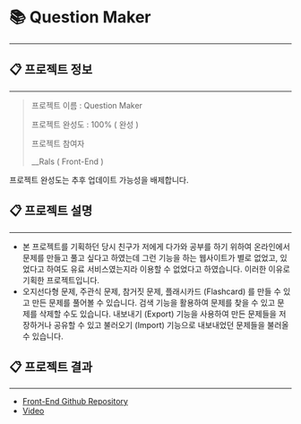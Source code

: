 # 📚 Question Maker

---

## 📋 프로젝트 정보

---

> 프로젝트 이름 : Question Maker
> 
> 
> 프로젝트 완성도 : 100% ( 완성 )
> 
> 프로젝트 참여자
> 
> __Rals ( Front-End )
> 

프로젝트 완성도는 추후 업데이트 가능성을 배제합니다.

## 📋 프로젝트 설명

---

- 본 프로젝트를 기획하던 당시 친구가 저에게 다가와 공부를 하기 위하여 온라인에서 문제를 만들고 풀고 싶다고 하였는데 그런 기능을 하는 웹사이트가 별로 없었고, 있었다고 하여도 유료 서비스였는지라 이용할 수 없었다고 하였습니다. 이러한 이유로 기획한 프로젝트입니다.
- 오지선다형 문제, 주관식 문제, 참거짓 문제, 플래시카드 (Flashcard) 를 만들 수 있고 만든 문제를 풀어볼 수 있습니다. 검색 기능을 활용하여 문제를 찾을 수 있고 문제를 삭제할 수도 있습니다. 내보내기 (Export) 기능을 사용하여 만든 문제들을 저장하거나 공유할 수 있고 불러오기 (Import) 기능으로 내보내었던 문제들을 불러올 수 있습니다.

## 📋 프로젝트 결과

---

- [Front-End Github Repository](https://github.com/Sonnehilda/QuestionMaker)
- [Video](https://cdn.discordapp.com/attachments/921423896270491668/985808549340909638/qm.mp4)